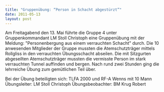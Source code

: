```yaml
---
title: "Gruppenübung: “Person in Schacht abgestürzt”"
date: 2011-05-13
layout: post
---
```


Am Freitagabend den 13. Mai führte die Gruppe 4 unter Gruppenkommandant LM Stoll Christoph eine Gruppenübung mit der Meldung: "Personenbergung aus einem verrauchten Schacht" durch. Die 10 anwesenden Mitglieder der Gruppe mussten die Atemschutzträger mittels Rollgliss in den verrauchten Übungsschacht abseilen. Die mit Sitzgurten abgeseilten Atemschutzträger mussten die vermisste Person im stark verrauchten Tunnel auffinden und bergen. Nach rund zwei Stunden ging die lehrreiche Übung zum gemütlichen Teil über.

Bei der Übung beteiligten sich:
TLFA 2000 und RF-A Wenns mit 10 Mann
Übungsleiter: LM Stoll Christoph
Übungsbeobachter: BM Krug Robert
